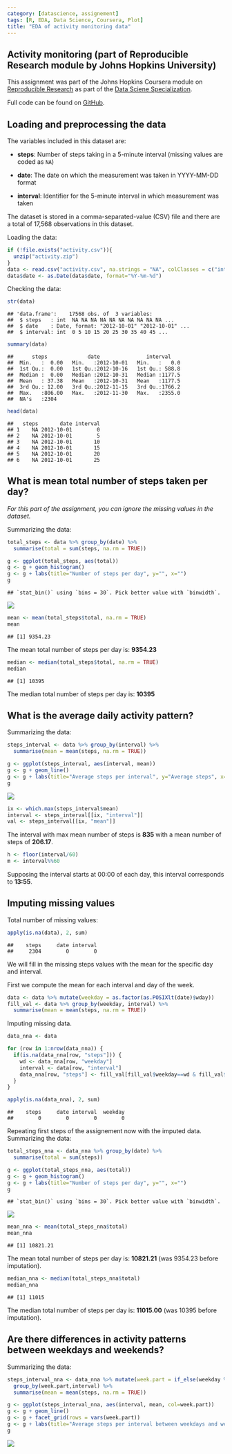 ```yaml
---
category: [datascience, assignement]
tags: [R, EDA, Data Science, Coursera, Plot]
title: "EDA of activity monitoring data"
---
```


## Activity monitoring (part of Reproducible Research module by Johns Hopkins University)

This assignment was part of the Johns Hopkins Coursera module on [Reproducible Research](https://www.coursera.org/learn/reproducible-research) as part of the [Data Sciene Specialization](https://www.coursera.org/specializations/jhu-data-science).

 <!--more-->

Full code can be found on [GitHub](https://github.com/bmaingret/RepData_PeerAssessment1).

## Loading and preprocessing the data

The variables included in this dataset are:

* **steps**: Number of steps taking in a 5-minute interval (missing
    values are coded as `NA`)

* **date**: The date on which the measurement was taken in YYYY-MM-DD
    format

* **interval**: Identifier for the 5-minute interval in which
    measurement was taken

The dataset is stored in a comma-separated-value (CSV) file and there
are a total of 17,568 observations in this
dataset.

Loading the data:

```r
if (!file.exists("activity.csv")){
  unzip("activity.zip")
}
data <- read.csv("activity.csv", na.strings = "NA", colClasses = c("integer", "character", "integer"))
data$date <- as.Date(data$date, format="%Y-%m-%d")
```

Checking the data:

```r
str(data)
```

```
## 'data.frame':	17568 obs. of  3 variables:
##  $ steps   : int  NA NA NA NA NA NA NA NA NA NA ...
##  $ date    : Date, format: "2012-10-01" "2012-10-01" ...
##  $ interval: int  0 5 10 15 20 25 30 35 40 45 ...
```

```r
summary(data)
```

```
##      steps             date               interval     
##  Min.   :  0.00   Min.   :2012-10-01   Min.   :   0.0  
##  1st Qu.:  0.00   1st Qu.:2012-10-16   1st Qu.: 588.8  
##  Median :  0.00   Median :2012-10-31   Median :1177.5  
##  Mean   : 37.38   Mean   :2012-10-31   Mean   :1177.5  
##  3rd Qu.: 12.00   3rd Qu.:2012-11-15   3rd Qu.:1766.2  
##  Max.   :806.00   Max.   :2012-11-30   Max.   :2355.0  
##  NA's   :2304
```

```r
head(data)
```

```
##   steps       date interval
## 1    NA 2012-10-01        0
## 2    NA 2012-10-01        5
## 3    NA 2012-10-01       10
## 4    NA 2012-10-01       15
## 5    NA 2012-10-01       20
## 6    NA 2012-10-01       25
```

## What is mean total number of steps taken per day?
*For this part of the assignment, you can ignore the missing values in the dataset.*

Summarizing the data:

```r
total_steps <- data %>% group_by(date) %>%
  summarise(total = sum(steps, na.rm = TRUE))
```

```r
g <- ggplot(total_steps, aes(total))
g <- g + geom_histogram()
g <- g + labs(title="Number of steps per day", y="", x="")
g
```

```
## `stat_bin()` using `bins = 30`. Pick better value with `binwidth`.
```

![](/assets/2019-10-23-Reproducible-Research_Activity-data/unnamed-chunk-4-1.png)<!-- -->


```r
mean <- mean(total_steps$total, na.rm = TRUE)
mean
```

```
## [1] 9354.23
```
The mean total number of steps per day is: **9354.23**


```r
median <- median(total_steps$total, na.rm = TRUE)
median
```

```
## [1] 10395
```
The median total number of steps per day is: **10395**

## What is the average daily activity pattern?

Summarizing the data:

```r
steps_interval <- data %>% group_by(interval) %>%
  summarise(mean = mean(steps, na.rm = TRUE))
```


```r
g <- ggplot(steps_interval, aes(interval, mean))
g <- g + geom_line()
g <- g + labs(title="Average steps per interval", y="Average steps", x="Interval")
g
```

![](/assets/2019-10-23-Reproducible-Research_Activity-data/unnamed-chunk-8-1.png)<!-- -->


```r
ix <- which.max(steps_interval$mean)
interval <- steps_interval[[ix, "interval"]]
val <- steps_interval[[ix, "mean"]]
```

The interval with max mean number of steps is **835** with a mean number of steps of **206.17**.

```r
h <- floor(interval/60)
m <- interval%%60
```

Supposing the interval starts at 00:00 of each day, this interval corresponds to **13:55**.

## Imputing missing values

Total number of missing values:

```r
apply(is.na(data), 2, sum)
```

```
##    steps     date interval 
##     2304        0        0
```

We will fill in the missing steps values with the mean for the specific day and interval.

First we compute the mean for each interval and day of the week.

```r
data <- data %>% mutate(weekday = as.factor(as.POSIXlt(date)$wday))
fill_val <- data %>% group_by(weekday, interval) %>%
  summarise(mean = mean(steps, na.rm = TRUE))
```

Imputing missing data.

```r
data_nna <- data

for (row in 1:nrow(data_nna)) {
  if(is.na(data_nna[row, "steps"])) {
    wd <- data_nna[row, "weekday"]
    interval <- data[row, "interval"]
    data_nna[row, "steps"] <- fill_val[fill_val$weekday==wd & fill_val$interval==interval, "mean"]
  }
}

apply(is.na(data_nna), 2, sum)
```

```
##    steps     date interval  weekday 
##        0        0        0        0
```

Repeating first steps of the assignement now with the imputed data.
Summarizing the data:

```r
total_steps_nna <- data_nna %>% group_by(date) %>%
  summarise(total = sum(steps))
```

```r
g <- ggplot(total_steps_nna, aes(total))
g <- g + geom_histogram()
g <- g + labs(title="Number of steps per day", y="", x="")
g
```

```
## `stat_bin()` using `bins = 30`. Pick better value with `binwidth`.
```

![](/assets/2019-10-23-Reproducible-Research_Activity-data/unnamed-chunk-15-1.png)<!-- -->


```r
mean_nna <- mean(total_steps_nna$total)
mean_nna
```

```
## [1] 10821.21
```
The mean total number of steps per day is: **10821.21** (was 9354.23 before imputation).


```r
median_nna <- median(total_steps_nna$total)
median_nna
```

```
## [1] 11015
```
The median total number of steps per day is: **11015.00** (was 10395 before imputation).

## Are there differences in activity patterns between weekdays and weekends?

Summarizing the data:

```r
steps_interval_nna <- data_nna %>% mutate(week.part = if_else(weekday %in% c(1,6), "weekend", "weekdays")) %>%
  group_by(week.part,interval) %>%
  summarise(mean = mean(steps, na.rm = TRUE))
```



```r
g <- ggplot(steps_interval_nna, aes(interval, mean, col=week.part))
g <- g + geom_line()
g <- g + facet_grid(rows = vars(week.part))
g <- g + labs(title="Average steps per interval between weekdays and week", y="Average steps", x="Interval")
g
```

![](/assets/2019-10-23-Reproducible-Research_Activity-data/unnamed-chunk-19-1.png)<!-- -->

